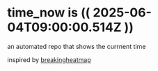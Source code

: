 # time_now is (( 2025-06-04T09:00:00.514Z ))

an automated repo that shows the currnent time

inspired by [breakingheatmap](https://github.com/breakingheatmap/breakingheatmap)